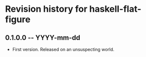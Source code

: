 # Revision history for haskell-flat-figure

## 0.1.0.0 -- YYYY-mm-dd

* First version. Released on an unsuspecting world.
